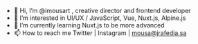 - 👋 Hi, I’m @imousart , creative director and frontend developer
- 👀 I’m interested in UI/UX / JavaScript, Vue, Nuxt.js, Alpine.js 
- 🌱 I’m currently learning Nuxt.js to be more advanced
- 📫 How to reach me  Twitter | Instagram | mousa@jrafedia.sa

<!---
imousart/imousart is a ✨ special ✨ repository because its `README.md` (this file) appears on your GitHub profile.
You can click the Preview link to take a look at your changes.
--->
